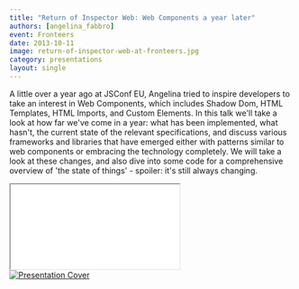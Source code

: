 ```yaml
---
title: "Return of Inspector Web: Web Components a year later"
authors: [angelina_fabbro]
event: Fronteers
date: 2013-10-11
image: return-of-inspector-web-at-fronteers.jpg
category: presentations
layout: single
---
```


A little over a year ago at JSConf EU, Angelina tried to inspire developers to
take an interest in Web Components, which includes Shadow Dom, HTML Templates,
HTML Imports, and Custom Elements. In this talk we'll take a look at how far
we've come in a year: what has been implemented, what hasn't, the current state
of the relevant specifications, and discuss various frameworks and libraries
that have emerged either with patterns similar to web components or embracing
the technology completely. We will take a look at these changes, and also dive
into some code for a comprehensive overview of 'the state of things' - spoiler:
it's still always changing.

<!-- Read more -->

<div class="video-wrap">
    <iframe src="//player.vimeo.com/video/78899868?byline=0&amp;portrait=0&amp;color=ff9933"></iframe>
</div>

<a href="http://afabbro.github.io/the-return-of-inspector-web/">
    <img src="../../img/stories/return-of-inspector-web-at-fronteers-cover.jpg" alt="Presentation Cover">
</a>
